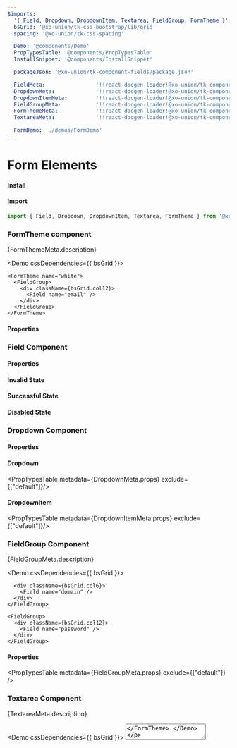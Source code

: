 ```yaml
---
$imports:
  '{ Field, Dropdown, DropdownItem, Textarea, FieldGroup, FormTheme }': '@xo-union/tk-component-fields'
  bsGrid: '@xo-union/tk-css-bootstrap/lib/grid'
  spacing: '@xo-union/tk-css-spacing'

  Demo: '@components/Demo'
  PropTypesTable: '@components/PropTypesTable'
  InstallSnippet: '@components/InstallSnippet'

  packageJson: '@xo-union/tk-component-fields/package.json'

  FieldMeta:                '!!react-docgen-loader!@xo-union/tk-component-fields/src/components/Field'
  DropdownMeta:             '!!react-docgen-loader!@xo-union/tk-component-fields/src/components/Dropdown'
  DropdownItemMeta:         '!!react-docgen-loader!@xo-union/tk-component-fields/src/components/DropdownItem'
  FieldGroupMeta:           '!!react-docgen-loader!@xo-union/tk-component-fields/src/components/FieldGroup'
  FormThemeMeta:            '!!react-docgen-loader!@xo-union/tk-component-fields/src/components/FormTheme'
  TextareaMeta:             '!!react-docgen-loader!@xo-union/tk-component-fields/src/components/Textarea'

  FormDemo: './demos/FormDemo'
---
```


# Form Elements

<FormDemo />

#### Install

<InstallSnippet packageJson={packageJson} />

#### Import

```javascript
import { Field, Dropdown, DropdownItem, Textarea, FormTheme } from '@xo-union/tk-component-fields';
```

### FormTheme component

<p>{FormThemeMeta.description}</p>

<Demo cssDependencies={{ bsGrid }}>
  <div>
    <FormTheme>
      <FieldGroup>
        <div className={bsGrid.col12}>
          <Field name="email" />
        </div>
      </FieldGroup>
    </FormTheme>

    <FormTheme name="white">
      <FieldGroup>
        <div className={bsGrid.col12}>
          <Field name="email" />
        </div>
      </FieldGroup>
    </FormTheme>
  </div>
</Demo>

#### Properties

<PropTypesTable metadata={FormThemeMeta.props} />

### Field Component

<Demo>
  <FormTheme>
    <Field name="email" />
  </FormTheme>
</Demo>

#### Properties

<PropTypesTable metadata={FieldMeta.props} />

#### Invalid State

<Demo>
  <Field name="email" state="invalid" validationMessage="Something went wrong" />
</Demo>

#### Successful State

<Demo>
  <Field name="address" state="valid" defaultValue="232 Boerum St." />
</Demo>

#### Disabled State

<Demo>
  <Field name="email" disabled />
</Demo>

### Dropdown Component

<Demo>
  <FormTheme>
    <Dropdown name="Season">
      <DropdownItem label="Winter" />
      <DropdownItem label="Spring" />
      <DropdownItem label="Summer" />
      <DropdownItem label="Fall"/>
    </Dropdown>
  </FormTheme>
</Demo>

#### Properties

#### Dropdown

<PropTypesTable metadata={DropdownMeta.props} exclude={["default"]}/>

#### DropdownItem

<PropTypesTable metadata={DropdownItemMeta.props} exclude={["default"]}/>

### FieldGroup Component

<p>{FieldGroupMeta.description}</p>

<Demo cssDependencies={{ bsGrid }}>
  <FormTheme>
    <FieldGroup>
      <div className={bsGrid.col6}>
        <Field name="email" />
      </div>

      <div className={bsGrid.col6}>
        <Field name="domain" />
      </div>
    </FieldGroup>

    <FieldGroup>
      <div className={bsGrid.col12}>
        <Field name="password" />
      </div>
    </FieldGroup>
  </FormTheme>
</Demo>

#### Properties

<PropTypesTable metadata={FieldGroupMeta.props} exclude={["default"]} />

### Textarea Component

<p>{TextareaMeta.description}</p>

<Demo cssDependencies={{ bsGrid }}>
  <FormTheme>
    <Textarea name="optional-message" label="Optional Message"/>
  </FormTheme>
</Demo>

<Demo cssDependencies={{ bsGrid }}>
  <FormTheme>
    <Textarea name="optional-message" placeholder="Optional message" />
  </FormTheme>
</Demo>

#### Properties

##### Textarea

<PropTypesTable metadata={TextareaMeta.props} />

#### Invalid State

<Demo>
  <Textarea name="optional-message" label="Optional Message" state="invalid" validationMessage="Something went wrong" />
</Demo>

#### Successful State

<Demo>
  <Textarea name="optional-message" label="Optional Message" state="valid"/>
</Demo>
